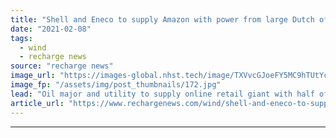 ```yaml
---
title: "Shell and Eneco to supply Amazon with power from large Dutch offshore wind farm"
date: "2021-02-08"
tags: 
  - wind
  - recharge news
source: "recharge news"
image_url: "https://images-global.nhst.tech/image/TXVvcGJoeFY5MC9hTUtYcGdJSnVLcm1jMVZrYis4OE0rZ2gzR3JMVWx2TT0=/nhst/binary/d15ae9e313df969f7bf8865b0135fa87"
image_fp: "/assets/img/post_thumbnails/172.jpg"
lead: "Oil major and utility to supply online retail giant with half of the output from 759MW Hollandse Kust North array"
article_url: "https://www.rechargenews.com/wind/shell-and-eneco-to-supply-amazon-with-power-from-large-dutch-offshore-wind-farm/2-1-958908"
---
```


---
